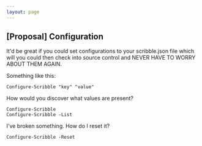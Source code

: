 ```yaml
---
layout: page
---   
```


## [Proposal] Configuration

It'd be great if you could set configurations to your scribble.json file which will you could then check into source control and NEVER HAVE TO WORRY ABOUT THEM AGAIN.

Something like this:

    Configure-Scribble "key" "value"

How would you discover what values are present?

    Configure-Scribble
    Configure-Scribble -List

I've broken something. How do I reset it?

    Configure-Scribble -Reset